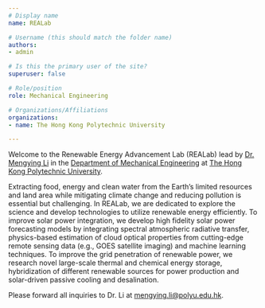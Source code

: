 ```yaml
---
# Display name
name: REALab

# Username (this should match the folder name)
authors:
- admin

# Is this the primary user of the site?
superuser: false

# Role/position
role: Mechanical Engineering

# Organizations/Affiliations
organizations:
- name: The Hong Kong Polytechnic University

---
```


Welcome to the Renewable Energy Advancement Lab (REALab) lead by [Dr. Mengying Li](https://www.polyu.edu.hk/me/people/academic-teaching-staff/li-mengying-dr/) in the [Department of Mechanical Engineering](https://www.polyu.edu.hk/me/) at [The Hong Kong Polytechnic University](https://www.polyu.edu.hk/en/). 

Extracting food, energy and clean water from the Earth’s limited resources and land area while mitigating climate change and reducing pollution is essential but challenging. In REALab, we are dedicated to explore the science and develop technologies to utilize renewable energy efficiently. To improve solar power integration, we develop high fidelity solar power forecasting models by integrating spectral atmospheric radiative transfer, physics-based estimation of cloud optical properties from cutting-edge remote sensing data (e.g., GOES satellite imaging) and machine learning techniques.  To improve the grid penetration of renewable power, we research novel large-scale thermal and chemical energy storage, hybridization of different renewable sources for power production and solar-driven passive cooling and desalination. 

Please forward all inquiries to Dr. Li at mengying.li@polyu.edu.hk.
